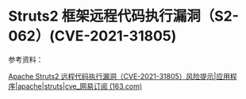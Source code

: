 # Struts2 框架远程代码执行漏洞（S2-062）(CVE-2021-31805)

参考资料：

[Apache Struts2 远程代码执行漏洞（CVE-2021-31805）风险提示|应用程序|apache|struts|cve_网易订阅 (163.com)](https://www.163.com/dy/article/H4TIUP8E05381HBB.html)

‍
